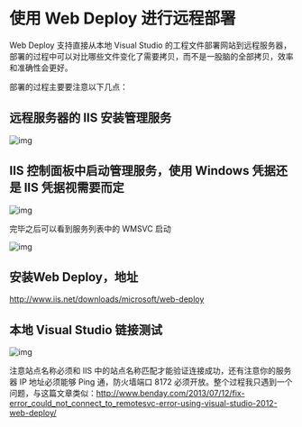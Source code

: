 # 使用 Web Deploy 进行远程部署


Web Deploy 支持直接从本地 Visual Studio 的工程文件部署网站到远程服务器，部署的过程中可以对比哪些文件变化了需要拷贝，而不是一股脑的全部拷贝，效率和准确性会更好。

部署的过程主要要注意以下几点：

## 远程服务器的 IIS 安装管理服务

![img](https://cdn.jsdelivr.net/gh/fengrui358/img@main/282687-20160622113447797-1544561009.jpg)

## IIS 控制面板中启动管理服务，使用 Windows 凭据还是 IIS 凭据视需要而定

![img](https://cdn.jsdelivr.net/gh/fengrui358/img@main/282687-20160622113552219-257427899.jpg)

完毕之后可以看到服务列表中的 WMSVC 启动

![img](https://cdn.jsdelivr.net/gh/fengrui358/img@main/282687-20160622113859750-777464734.jpg)

## 安装Web Deploy，地址

<http://www.iis.net/downloads/microsoft/web-deploy>

## 本地 Visual Studio 链接测试

![img](https://cdn.jsdelivr.net/gh/fengrui358/img@main/282687-20160622114057016-2020285198.jpg)

注意站点名称必须和 IIS 中的站点名称匹配才能验证连接成功，还有注意你的服务器 IP 地址必须能够 Ping 通，防火墙端口 8172 必须开放。整个过程我只遇到一个问题，与这篇文章类似：<http://www.benday.com/2013/07/12/fix-error_could_not_connect_to_remotesvc-error-using-visual-studio-2012-web-deploy/>

